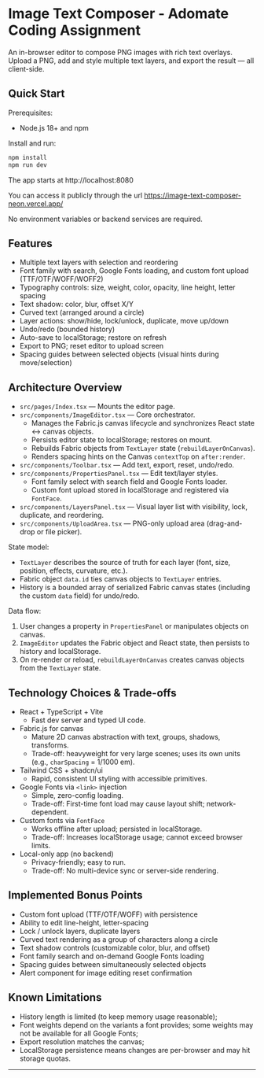 # Image Text Composer - Adomate Coding Assignment

An in-browser editor to compose PNG images with rich text overlays. Upload a PNG, add and style multiple text layers, and export the result — all client-side.

## Quick Start

Prerequisites:
- Node.js 18+ and npm

Install and run:
```bash
npm install
npm run dev
```
The app starts at http://localhost:8080

You can access it publicly through the url https://image-text-composer-neon.vercel.app/

No environment variables or backend services are required.

## Features

- Multiple text layers with selection and reordering
- Font family with search, Google Fonts loading, and custom font upload (TTF/OTF/WOFF/WOFF2)
- Typography controls: size, weight, color, opacity, line height, letter spacing
- Text shadow: color, blur, offset X/Y
- Curved text (arranged around a circle)
- Layer actions: show/hide, lock/unlock, duplicate, move up/down
- Undo/redo (bounded history)
- Auto-save to localStorage; restore on refresh
- Export to PNG; reset editor to upload screen
- Spacing guides between selected objects (visual hints during move/selection)

## Architecture Overview

- `src/pages/Index.tsx` — Mounts the editor page.
- `src/components/ImageEditor.tsx` — Core orchestrator.
  - Manages the Fabric.js canvas lifecycle and synchronizes React state <-> canvas objects.
  - Persists editor state to localStorage; restores on mount.
  - Rebuilds Fabric objects from `TextLayer` state (`rebuildLayerOnCanvas`).
  - Renders spacing hints on the Canvas `contextTop` on `after:render`.
- `src/components/Toolbar.tsx` — Add text, export, reset, undo/redo.
- `src/components/PropertiesPanel.tsx` — Edit text/layer styles.
  - Font family select with search field and Google Fonts loader.
  - Custom font upload stored in localStorage and registered via `FontFace`.
- `src/components/LayersPanel.tsx` — Visual layer list with visibility, lock, duplicate, and reordering.
- `src/components/UploadArea.tsx` — PNG-only upload area (drag-and-drop or file picker).

State model:
- `TextLayer` describes the source of truth for each layer (font, size, position, effects, curvature, etc.).
- Fabric object `data.id` ties canvas objects to `TextLayer` entries.
- History is a bounded array of serialized Fabric canvas states (including the custom `data` field) for undo/redo.

Data flow:
1. User changes a property in `PropertiesPanel` or manipulates objects on canvas.
2. `ImageEditor` updates the Fabric object and React state, then persists to history and localStorage.
3. On re-render or reload, `rebuildLayerOnCanvas` creates canvas objects from the `TextLayer` state.

## Technology Choices & Trade-offs

- React + TypeScript + Vite
  - Fast dev server and typed UI code.
- Fabric.js for canvas
  - Mature 2D canvas abstraction with text, groups, shadows, transforms.
  - Trade-off: heavyweight for very large scenes; uses its own units (e.g., `charSpacing` = 1/1000 em).
- Tailwind CSS + shadcn/ui
  - Rapid, consistent UI styling with accessible primitives.
- Google Fonts via `<link>` injection
  - Simple, zero-config loading.
  - Trade-off: First-time font load may cause layout shift; network-dependent.
- Custom fonts via `FontFace`
  - Works offline after upload; persisted in localStorage.
  - Trade-off: Increases localStorage usage; cannot exceed browser limits.
- Local-only app (no backend)
  - Privacy-friendly; easy to run.
  - Trade-off: No multi-device sync or server-side rendering.

## Implemented Bonus Points

- Custom font upload (TTF/OTF/WOFF) with persistence
- Ability to edit line-height, letter-spacing
- Lock / unlock layers, duplicate layers
- Curved text rendering as a group of characters along a circle
- Text shadow controls (customizable color, blur, and offset)
- Font family search and on-demand Google Fonts loading
- Spacing guides between simultaneously selected objects
- Alert component for image editing reset confirmation

## Known Limitations

- History length is limited (to keep memory usage reasonable);
- Font weights depend on the variants a font provides; some weights may not be available for all Google Fonts;
- Export resolution matches the canvas;
- LocalStorage persistence means changes are per-browser and may hit storage quotas.

---